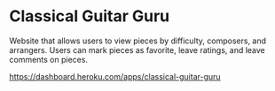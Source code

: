 # Classical Guitar Guru

Website that allows users to view pieces by difficulty, composers, and arrangers.
Users can mark pieces as favorite, leave ratings, and leave comments on pieces.

https://dashboard.heroku.com/apps/classical-guitar-guru